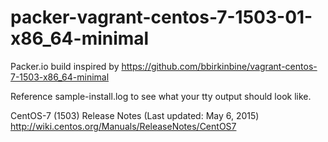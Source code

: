 # packer-vagrant-centos-7-1503-01-x86_64-minimal

Packer.io build inspired by https://github.com/bbirkinbine/vagrant-centos-7-1503-x86_64-minimal

Reference sample-install.log to see what your tty output should look like.

CentOS-7 (1503) Release Notes (Last updated: May 6, 2015)
http://wiki.centos.org/Manuals/ReleaseNotes/CentOS7
